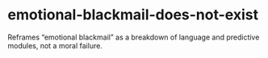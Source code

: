 # emotional-blackmail-does-not-exist
Reframes “emotional blackmail” as a breakdown of language and predictive modules, not a moral failure.
